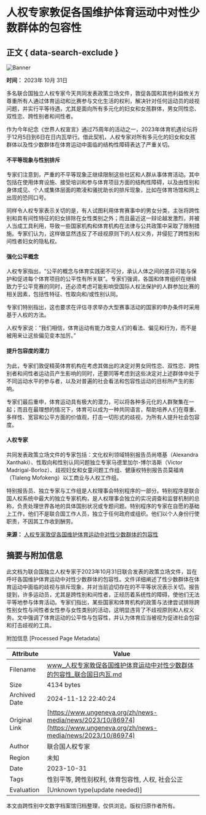 # 人权专家敦促各国维护体育运动中对性少数群体的包容性

## 正文 { data-search-exclude }


![Banner](https://www.un.org/sites/default/files/styles/un_section_hero/theme/un_geneva_theme/images/banner.jpg?itok=30aauOz7)

**时间：** 2023年 10月 31日

多名联合国独立人权专家今天共同发表政策立场文件，敦促各国和其他利益攸关方尊重所有人通过体育运动和比赛参与文化生活的权利，解决针对任何运动员的歧视问题，并实行平等待遇，尤其是面向所有多元化的妇女和女孩群体，男女同性恋、双性恋、跨性别者和间性者。

作为今年纪念《世界人权宣言》通过75周年的活动之一，2023年体育机遇论坛将于12月5日到6日在日内瓦举行。借此契机，人权专家对所有多元化的妇女和女孩群体以及性少数群体在体育运动中面临的结构性障碍表达了严重关切。

#### 不平等现象与性别排斥

专家们注意到，严重的不平等现象正继续限制这些社区和人群从事体育活动。其中包括在使用体育设施、接受培训和参与体育项目方面的结构性障碍，以及由性别和身体成见、个人或集体层面的欺凌和骚扰助长的排斥现象，比如在体育场馆和网上出现的恐同口号。

同样令人权专家表示关切的是，有人试图利用体育赛事中的男女分类，主张将跨性别和具有间性特征的妇女排除在女性类别之外；而且最近这一辩论越发激烈，并被人当成工具利用，导致一些国家机构和体育机构在法律与公共政策中采取了限制措施。专家们认为，这样做显然违反了不歧视原则下的人权义务，并侵犯了跨性别和间性者妇女的隐私权。

#### 强化公平概念

人权专家指出，“公平的概念与体育实践密不可分，承认人体之间的差异可能与保护和促进每个体育项目的公平性有所关联”。专家们强调，各国和体育组织在继续致力于公平竞赛的同时，还必须考虑可能影响受国际人权法保护的人群参加比赛的相关因素，包括性特征、性取向和/或性别认同。

专家们特别指出，这也要求在评估寻求举办大型赛事活动的国家的申办条件时采用基于人权的方法。

人权专家说：“我们相信，体育运动有能力改变人们的看法、偏见和行为，而不是被用来让这些偏见变本加厉。”

#### 提升包容度的潜力

为此，专家们敦促精英体育机构在考虑其做出的决定对男女同性恋、双性恋、跨性别者和间性者运动员产生影响的同时，还要同等考虑到这些决定对上述群体中处于不同运动水平的参与者，以及对普遍的社会看法和包容性运动的目标所产生的影响。

专家们最后重申，体育运动具有极大的潜力，可以将各种多元化的人群聚集在一起；而且在最理想的情况下，体育可以成为一种共同语言，帮助培养人们在尊重、多样性、宽容和公平方面的价值观，打击一切形式的歧视，为所有人提升社会包容度。

#### 人权专家

共同发表政策立场文件的专家包括：文化权利领域特别报告员尚塔基（Alexandra Xanthaki）、性取向和性别认同问题独立专家马德里加尔-博尔洛斯（Victor Madrigal-Borloz）、歧视妇女和女童问题工作组、健康权特别报告员莫福肯（Tlaleng Mofokeng）以工商业与人权工作组。

特别报告员、独立专家与工作组是人权理事会特别程序的一部分。特别程序是联合国人权系统中最大的独立专家机构，是人权理事会独立的实况调查和监督机制的总称，负责处理世界各地的具体国别状况或专题问题。特别程序的专家在自愿的基础上工作，他们不是联合国工作人员，独立于任何政府或组织。他们以个人身份行使职责，不因其工作收到酬劳。

**来源：** [人权专家敦促各国维护体育运动中对性少数群体的包容性](https://news.un.org/feed/view/zh/story/2023/10/1123542)

## 摘要与附加信息

<!-- tcd_abstract -->
此文档为联合国独立人权专家于2023年10月31日联合发表的政策立场文件，旨在呼吁各国维护体育运动中对性少数群体的包容性。文件详细阐述了性少数群体在体育运动中面临的歧视与排斥现象，并对当前迫切存在的不平等状况表示关切。报告提到，许多运动员，尤其是跨性别和间性者，正经历着系统性的障碍，使他们无法平等地参与体育活动。专家们指出，某些国家和体育机构的政策与法律尝试排除跨性别女性与间性者女性参与女性类别的活动，这明显违背了不歧视原则和人权义务。文中强调了体育运动的公平性与包容性，并认为体育应当被视为促进社会包容和打击歧视的工具。
<!-- tcd_abstract_end -->

附加信息 [Processed Page Metadata]

| Attribute       | Value                                  |
|-----------------|----------------------------------------|
| Filename        | www_人权专家敦促各国维护体育运动中对性少数群体的包容性_联合国日内瓦.md                             |
| Size            | 4134 bytes                           |
| Archived Date   | 2024-11-12 22:40:24                             |
| Original Link   | [https://www.ungeneva.org/zh/news-media/news/2023/10/86974](https://www.ungeneva.org/zh/news-media/news/2023/10/86974)                       |
| Author          | 联合国人权专家                               |
| Region          | 未知                               |
| Date            | 2023-10-31                                 |
| Tags            | 性别平等, 跨性别权利, 体育包容性, 人权, 社会公正                                 |
| Evaluation            | [Unknown type(update needed)]                                 |
<!-- tcd_table_end -->

本文由跨性别中文数字档案馆归档整理，仅供浏览。版权归原作者所有。
